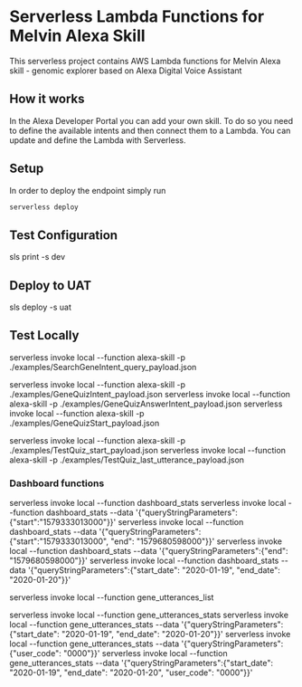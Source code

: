 # Serverless Lambda Functions for Melvin Alexa Skill

This serverless project contains AWS Lambda functions for Melvin Alexa skill - genomic explorer based on Alexa Digital Voice Assistant


## How it works

In the Alexa Developer Portal you can add your own skill. To do so you need to define the available intents and then connect them to a Lambda. You can update and define the Lambda with Serverless.

## Setup

In order to deploy the endpoint simply run

```bash
serverless deploy
```

## Test Configuration
sls print -s dev

## Deploy to UAT
sls deploy -s uat

## Test Locally

serverless invoke local --function alexa-skill -p ./examples/SearchGeneIntent_query_payload.json

serverless invoke local --function alexa-skill -p ./examples/GeneQuizIntent_payload.json
serverless invoke local --function alexa-skill -p ./examples/GeneQuizAnswerIntent_payload.json
serverless invoke local --function alexa-skill -p ./examples/GeneQuizStart_payload.json

serverless invoke local --function alexa-skill -p ./examples/TestQuiz_start_payload.json
serverless invoke local --function alexa-skill -p ./examples/TestQuiz_last_utterance_payload.json

### Dashboard functions
serverless invoke local --function dashboard_stats
serverless invoke local --function dashboard_stats --data '{"queryStringParameters":{"start":"1579333013000"}}'
serverless invoke local --function dashboard_stats --data '{"queryStringParameters":{"start":"1579333013000", "end": "1579680598000"}}'
serverless invoke local --function dashboard_stats --data '{"queryStringParameters":{"end": "1579680598000"}}'
serverless invoke local --function dashboard_stats --data '{"queryStringParameters":{"start_date": "2020-01-19", "end_date": "2020-01-20"}}'

serverless invoke local --function gene_utterances_list

serverless invoke local --function gene_utterances_stats
serverless invoke local --function gene_utterances_stats --data '{"queryStringParameters":{"start_date": "2020-01-19", "end_date": "2020-01-20"}}'
serverless invoke local --function gene_utterances_stats --data '{"queryStringParameters":{"user_code": "0000"}}'
serverless invoke local --function gene_utterances_stats --data '{"queryStringParameters":{"start_date": "2020-01-19", "end_date": "2020-01-20", "user_code": "0000"}}'